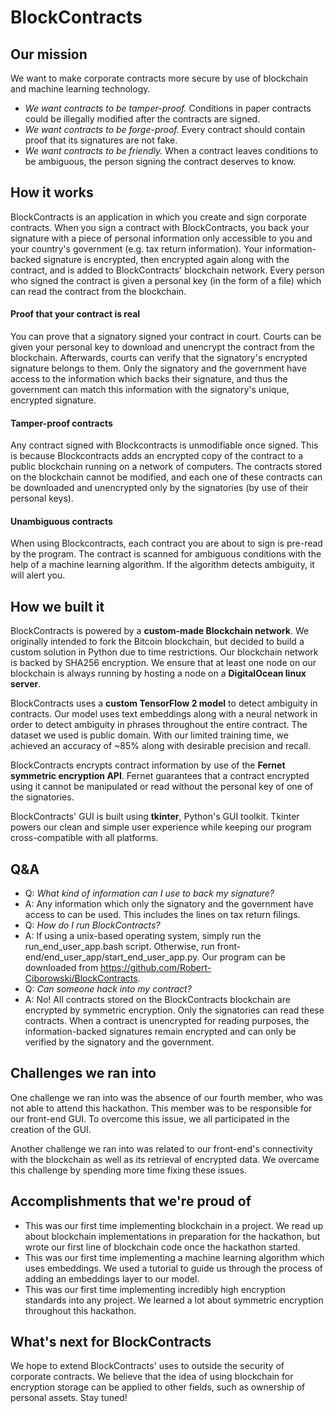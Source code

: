 # BlockContracts
## Our mission
We want to make corporate contracts more secure by use of blockchain and machine learning technology.
- _We want contracts to be tamper-proof._ Conditions in paper contracts could be illegally modified after the contracts are signed.
- _We want contracts to be forge-proof._ Every contract should contain proof that its signatures are not fake.
- _We want contracts to be friendly._ When a contract leaves conditions to be ambiguous, the person signing the contract deserves to know.

## How it works
BlockContracts is an application in which you create and sign corporate contracts. When you sign a contract with BlockContracts, you back your signature with a piece of personal information only accessible to you and your country's government (e.g. tax return information). Your information-backed signature is encrypted, then encrypted again along with the contract, and is added to BlockContracts' blockchain network. Every person who signed the contract is given a personal key (in the form of a file) which can read the contract from the blockchain.

#### Proof that your contract is real
You can prove that a signatory signed your contract in court. Courts can be given your personal key to download and unencrypt the contract from the blockchain. Afterwards, courts can verify that the signatory's encrypted signature belongs to them. Only the signatory and the government have access to the information which backs their signature, and thus the government can match this information with the signatory's unique, encrypted signature.

#### Tamper-proof contracts
Any contract signed with Blockcontracts is unmodifiable once signed. This is because Blockcontracts adds an encrypted copy of the contract to a public blockchain running on a network of computers. The contracts stored on the blockchain cannot be modified, and each one of these contracts can be downloaded and unencrypted only by the signatories (by use of their personal keys).

#### Unambiguous contracts
When using Blockcontracts, each contract you are about to sign is pre-read by the program. The contract is scanned for ambiguous conditions with the help of a machine learning algorithm. If the algorithm detects ambiguity, it will alert you.

## How we built it
BlockContracts is powered by a **custom-made Blockchain network**. We originally intended to fork the Bitcoin blockchain, but decided to build a custom solution in Python due to time restrictions. Our blockchain network is backed by SHA256 encryption. We ensure that at least one node on our blockchain is always running by hosting a node on a **DigitalOcean linux server**.

BlockContracts uses a **custom TensorFlow 2 model** to detect ambiguity in contracts. Our model uses text embeddings along with a neural network in order to detect ambiguity in phrases throughout the entire contract. The dataset we used is public domain. With our limited training time, we achieved an accuracy of ~85%  along with desirable precision and recall.

BlockContracts encrypts contract information by use of the **Fernet symmetric encryption API**. Fernet guarantees that a contract encrypted using it cannot be manipulated or read without the personal key of one of the signatories.

BlockContracts' GUI is built using **tkinter**, Python's GUI toolkit. Tkinter powers our clean and simple user experience while keeping our program cross-compatible with all platforms.

## Q&A
- Q: _What kind of information can I use to back my signature?_
- A: Any information which only the signatory and the government have access to can be used. This includes the lines on tax return filings.
- Q: _How do I run BlockContracts?_
- A: If using a unix-based operating system, simply run the run_end_user_app.bash script. Otherwise, run front-end/end_user_app/start_end_user_app.py. Our program can be downloaded from https://github.com/Robert-Ciborowski/BlockContracts.
- Q: _Can someone hack into my contract?_
- A: No! All contracts stored on the BlockContracts blockchain are encrypted by symmetric encryption. Only the signatories can read these contracts. When a contract is unencrypted for reading purposes, the information-backed signatures remain encrypted and can only be verified by the signatory and the government.

## Challenges we ran into
One challenge we ran into was the absence of our fourth member, who was not able to attend this hackathon. This member was to be responsible for our front-end GUI. To overcome this issue, we all participated in the creation of the GUI.

Another challenge we ran into was related to our front-end's connectivity with the blockchain as well as its retrieval of encrypted data. We overcame this challenge by spending more time fixing these issues.

## Accomplishments that we're proud of
- This was our first time implementing blockchain in a project. We read up about blockchain implementations in preparation for the hackathon, but wrote our first line of blockchain code once the hackathon started.
- This was our first time implementing a machine learning algorithm which uses embeddings. We used a tutorial to guide us through the process of adding an embeddings layer to our model.
- This was our first time implementing incredibly high encryption standards into any project. We learned a lot about symmetric encryption throughout this hackathon.

## What's next for BlockContracts
We hope to extend BlockContracts' uses to outside the security of corporate contracts. We believe that the idea of using blockchain for encryption storage can be applied to other fields, such as ownership of personal assets. Stay tuned!
